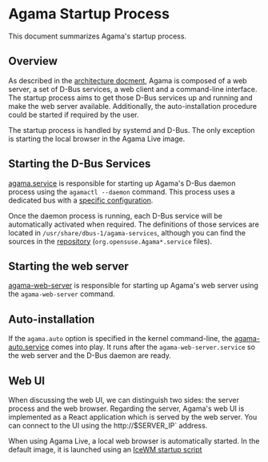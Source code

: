 # Agama Startup Process

This document summarizes Agama's startup process.

## Overview

As described in the [architecture docment](./architecture.md), Agama is composed of a web server,
a set of D-Bus services, a web client and a command-line interface. The startup process aims
to get those D-Bus services up and running and make the web server available. Additionally, the
auto-installation procedure could be started if required by the user.

The startup process is handled by systemd and D-Bus. The only exception is starting the local
browser in the Agama Live image.

## Starting the D-Bus Services

[agama.service](../service/share/agama.service) is responsible for starting up Agama's D-Bus daemon
process using the `agamactl --daemon` command. This process uses a dedicated bus with a [specific
configuration](../service/share/dbus.conf).

Once the daemon process is running, each D-Bus service will be automatically activated when
required. The definitions of those services are located in `/usr/share/dbus-1/agama-services`,
although you can find the sources in the [repository](../service/share)
(`org.opensuse.Agama*.service` files).

## Starting the web server

[agama-web-server](../rust/share/agama-web-server.service) is responsible for starting up
Agama's web server using the `agama-web-server` command.

## Auto-installation

If the `agama.auto` option is specified in the kernel command-line, the
[agama-auto.service](../service/share/systemd/agama-auto.service) comes into play. It runs after the
`agama-web-server.service` so the web server and the D-Bus daemon are ready.

## Web UI

When discussing the web UI, we can distinguish two sides: the server process and the web browser.
Regarding the server, Agama's web UI is implemented as a React application which is served
by the web server. You can connect to the UI using the http://$SERVER_IP` address.

When using Agama Live, a local web browser is automatically started. In the default image, it is
launched using an [IceWM startup script](../live/root/root/.icewm/startup)
